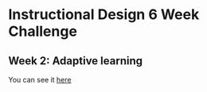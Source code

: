 # Instructional Design 6 Week Challenge

## Week 2: Adaptive learning
You can see it [here](https://nachocinalli.github.io/id6weekchallenge-2/)
